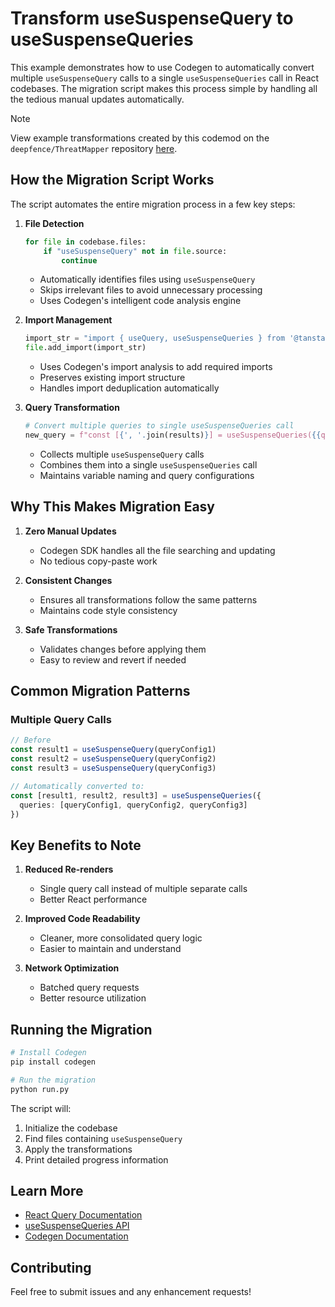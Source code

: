 # Transform useSuspenseQuery to useSuspenseQueries

This example demonstrates how to use Codegen to automatically convert multiple `useSuspenseQuery` calls to a single `useSuspenseQueries` call in React codebases. The migration script makes this process simple by handling all the tedious manual updates automatically.

> [!NOTE]
> View example transformations created by this codemod on the `deepfence/ThreatMapper` repository [here](codegen.sh/codemod/a433152e-5e8d-4319-8043-19ff2b418869/public/diff).

## How the Migration Script Works

The script automates the entire migration process in a few key steps:

1. **File Detection**

   ```python
   for file in codebase.files:
       if "useSuspenseQuery" not in file.source:
           continue
   ```

   - Automatically identifies files using `useSuspenseQuery`
   - Skips irrelevant files to avoid unnecessary processing
   - Uses Codegen's intelligent code analysis engine

1. **Import Management**

   ```python
   import_str = "import { useQuery, useSuspenseQueries } from '@tanstack/react-query'"
   file.add_import(import_str)
   ```

   - Uses Codegen's import analysis to add required imports
   - Preserves existing import structure
   - Handles import deduplication automatically

1. **Query Transformation**

   ```python
   # Convert multiple queries to single useSuspenseQueries call
   new_query = f"const [{', '.join(results)}] = useSuspenseQueries({{queries: [{', '.join(queries)}]}})"
   ```

   - Collects multiple `useSuspenseQuery` calls
   - Combines them into a single `useSuspenseQueries` call
   - Maintains variable naming and query configurations

## Why This Makes Migration Easy

1. **Zero Manual Updates**

   - Codegen SDK handles all the file searching and updating
   - No tedious copy-paste work

1. **Consistent Changes**

   - Ensures all transformations follow the same patterns
   - Maintains code style consistency

1. **Safe Transformations**

   - Validates changes before applying them
   - Easy to review and revert if needed

## Common Migration Patterns

### Multiple Query Calls

```typescript
// Before
const result1 = useSuspenseQuery(queryConfig1)
const result2 = useSuspenseQuery(queryConfig2)
const result3 = useSuspenseQuery(queryConfig3)

// Automatically converted to:
const [result1, result2, result3] = useSuspenseQueries({
  queries: [queryConfig1, queryConfig2, queryConfig3]
})
```

## Key Benefits to Note

1. **Reduced Re-renders**

   - Single query call instead of multiple separate calls
   - Better React performance

1. **Improved Code Readability**

   - Cleaner, more consolidated query logic
   - Easier to maintain and understand

1. **Network Optimization**

   - Batched query requests
   - Better resource utilization

## Running the Migration

```bash
# Install Codegen
pip install codegen

# Run the migration
python run.py
```

The script will:

1. Initialize the codebase
1. Find files containing `useSuspenseQuery`
1. Apply the transformations
1. Print detailed progress information

## Learn More

- [React Query Documentation](https://tanstack.com/query/latest)
- [useSuspenseQueries API](https://tanstack.com/query/latest/docs/react/reference/useSuspenseQueries)
- [Codegen Documentation](https://graph-sitter.com)

## Contributing

Feel free to submit issues and any enhancement requests!
